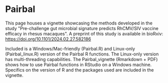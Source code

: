 # Pairbal
This page houses a vignette showcasing the methods developed in the study "Pre-challenge gut microbial signature predicts RhCMV/SIV vaccine efficacy in rhesus macaques". A preprint of this study is available in bioRxiv: https://doi.org/10.1101/2024.02.27.582186

Included is a Windows/Mac-friendly (Pairbal.R) and Linux-only (Pairbal_linux.R) version of the Pairbal R functions. The Linux-only version has multi-threading capabilities. The Pairbal_vignette (Rmarkdown + PDF) shows how to use Pairbal functions in RStudio on a Windows machine. Specifics on the version of R and the packages used are included in the vignette.
